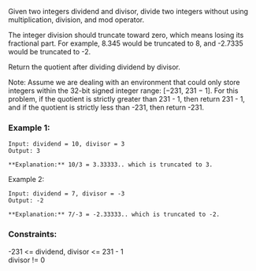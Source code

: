 Given two integers dividend and divisor, divide two integers without using multiplication, division, and mod operator.

The integer division should truncate toward zero, which means losing its fractional part. For example, 8.345 would be truncated to 8, and -2.7335 would be truncated to -2.

Return the quotient after dividing dividend by divisor.

Note: Assume we are dealing with an environment that could only store integers within the 32-bit signed integer range: [−231, 231 − 1]. For this problem, if the quotient is strictly greater than 231 - 1, then return 231 - 1, and if the quotient is strictly less than -231, then return -231.

 

### Example 1:
```
Input: dividend = 10, divisor = 3
Output: 3

**Explanation:** 10/3 = 3.33333.. which is truncated to 3.
```
Example 2:
```
Input: dividend = 7, divisor = -3
Output: -2

**Explanation:** 7/-3 = -2.33333.. which is truncated to -2.
```

### Constraints:

-231 <= dividend, divisor <= 231 - 1<br>
divisor != 0<br>
